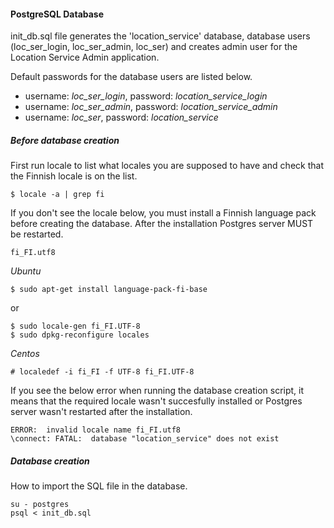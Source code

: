 #### PostgreSQL Database

init_db.sql file generates the 'location_service' database, database users (loc_ser_login, loc_ser_admin, loc_ser) and creates admin user for the Location Service Admin application. 

Default passwords for the database users are listed below.

* username: _loc_ser_login_, password: _location_service_login_
* username: _loc_ser_admin_, password: _location_service_admin_
* username: _loc_ser_, password: _location_service_

##### Before database creation

First run locale to list what locales you are supposed to have and check that the Finnish locale is on the list.

```
$ locale -a | grep fi
```

If you don't see the locale below, you must install a Finnish language pack before creating the database. After the installation Postgres server MUST be restarted.

```
fi_FI.utf8
```

*Ubuntu*

```
$ sudo apt-get install language-pack-fi-base
```

or

```
$ sudo locale-gen fi_FI.UTF-8
$ sudo dpkg-reconfigure locales
```

*Centos*

```
# localedef -i fi_FI -f UTF-8 fi_FI.UTF-8
```

If you see the below error when running the database creation script, it means that the required locale wasn't succesfully installed or Postgres server wasn't restarted after the installation.

```
ERROR:  invalid locale name fi_FI.utf8
\connect: FATAL:  database "location_service" does not exist
```

##### Database creation

How to import the SQL file in the database.

```
su - postgres
psql < init_db.sql
```
